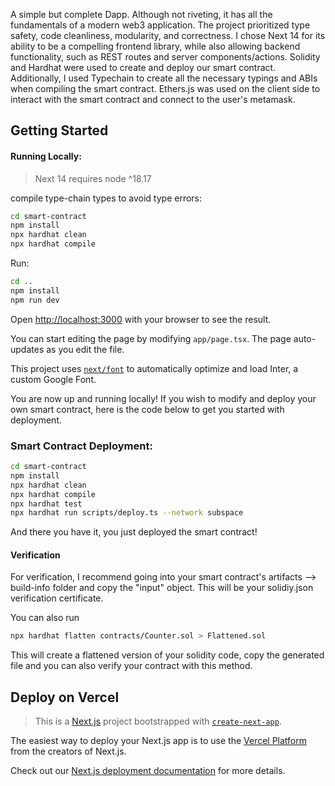A simple but complete Dapp. Although not riveting, it has all the fundamentals of a modern web3 application. The project prioritized type safety, code cleanliness, modularity, and correctness. I chose Next 14 for its ability to be a compelling frontend library, while also allowing backend functionality, such as REST routes and server components/actions. Solidity and Hardhat were used to create and deploy our smart contract. Additionally, I used Typechain to create all the necessary typings and ABIs when compiling the smart contract. Ethers.js was used on the client side to interact with the smart contract and connect to the user's metamask.


## Getting Started

#### Running Locally:
> Next 14 requires node ^18.17

compile type-chain types to avoid type errors:
```bash
cd smart-contract
npm install
npx hardhat clean
npx hardhat compile
```

Run:
```bash
cd ..
npm install
npm run dev
```

Open [http://localhost:3000](http://localhost:3000) with your browser to see the result.

You can start editing the page by modifying `app/page.tsx`. The page auto-updates as you edit the file.

This project uses [`next/font`](https://nextjs.org/docs/basic-features/font-optimization) to automatically optimize and load Inter, a custom Google Font.

You are now up and running locally! If you wish to modify and deploy your own smart contract, here is the code below to get you started with deployment.

### Smart Contract Deployment:

```bash
cd smart-contract
npm install
npx hardhat clean
npx hardhat compile
npx hardhat test
npx hardhat run scripts/deploy.ts --network subspace
```

And there you have it, you just deployed the smart contract!

#### Verification

For verification, I recommend going into your smart contract's artifacts --> build-info folder and copy the "input" object. This will be your solidiy.json verification certificate.

You can also run

```bash
npx hardhat flatten contracts/Counter.sol > Flattened.sol
```

This will create a flattened version of your solidity code, copy the generated file and you can also verify your contract with this method.





## Deploy on Vercel

> This is a [Next.js](https://nextjs.org/) project bootstrapped with [`create-next-app`](https://github.com/vercel/next.js/tree/canary/packages/create-next-app).

The easiest way to deploy your Next.js app is to use the [Vercel Platform](https://vercel.com/new?utm_medium=default-template&filter=next.js&utm_source=create-next-app&utm_campaign=create-next-app-readme) from the creators of Next.js.

Check out our [Next.js deployment documentation](https://nextjs.org/docs/deployment) for more details.
